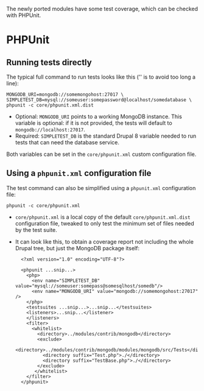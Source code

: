 The newly ported modules have some test coverage, which can be checked with
PHPUnit.

# PHPUnit
## Running tests directly

The typical full command to run tests looks like this ('\' is to avoid too long a line):

    MONGODB_URI=mongodb://somemongohost:27017 \
    SIMPLETEST_DB=mysql://someuser:somepassword@localhost/somedatabase \
    phpunit -c core/phpunit.xml.dist

* Optional: `MONGODB_URI` points to a working MongoDB instance. This variable is optional:
  if it is not provided, the tests will default to `mongodb://localhost:27017`.
* Required: `SIMPLETEST_DB` is the standard Drupal 8 variable needed to run tests that
  can need the database service.

Both variables can be set in the `core/phpunit.xml` custom configuration file.


## Using a `phpunit.xml` configuration file

The test command can also be simplified using a `phpunit.xml` configuration file:

    phpunit -c core/phpunit.xml

* `core/phpunit.xml` is a local copy of the default `core/phpunit.xml.dist`
  configuration file, tweaked to only test the minimum set of files needed by
  the test suite.
* It can look like this, to obtain a coverage report not including the whole
  Drupal tree, but just the MongoDB package itself:

        <?xml version="1.0" encoding="UTF-8"?>

        <phpunit ...snip...>
          <php>
            <env name="SIMPLETEST_DB" value="mysql://someuser:somepass@somesqlhost/somedb"/>
            <env name="MONGODB_URI" value="mongodb://somemongohost:27017" />
          </php>
          <testsuites ...snip...>...snip...</testsuites>
          <listeners>...snip...</listener>
          </listeners>
          <filter>
            <whitelist>
              <directory>../modules/contrib/mongodb</directory>
              <exclude>
                <directory>../modules/contrib/mongodb/modules/mongodb/src/Tests</directory>
                <directory suffix="Test.php">./</directory>
                <directory suffix="TestBase.php">./</directory>
              </exclude>
             </whitelist>
          </filter>
        </phpunit>
